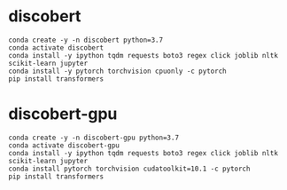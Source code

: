# discobert

    conda create -y -n discobert python=3.7
    conda activate discobert
    conda install -y ipython tqdm requests boto3 regex click joblib nltk scikit-learn jupyter
    conda install -y pytorch torchvision cpuonly -c pytorch
    pip install transformers
    
# discobert-gpu
    conda create -y -n discobert-gpu python=3.7
    conda activate discobert-gpu
    conda install -y ipython tqdm requests boto3 regex click joblib nltk scikit-learn jupyter
    conda install pytorch torchvision cudatoolkit=10.1 -c pytorch
    pip install transformers
    
